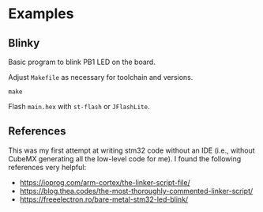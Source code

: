 # Examples

## Blinky

Basic program to blink PB1 LED on the board.

Adjust `Makefile` as necessary for toolchain and versions.

```
make
```

Flash `main.hex` with `st-flash` or `JFlashLite`.

## References

This was my first attempt at writing stm32 code without an IDE (i.e., without CubeMX generating all the low-level code
for me). I found the following references very helpful:

- https://ioprog.com/arm-cortex/the-linker-script-file/
- https://blog.thea.codes/the-most-thoroughly-commented-linker-script/
- https://freeelectron.ro/bare-metal-stm32-led-blink/
 